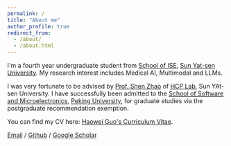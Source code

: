 ```yaml
---
permalink: /
title: "About me"
author_profile: true
redirect_from: 
  - /about/
  - /about.html
---
```


I'm a fourth year undergraduate student from [School of ISE](https://ise.sysu.edu.cn), [Sun Yat-sen University](https://www.sysu.edu.cn). My research interest includes Medical AI, Multimodal and LLMs.

I was very fortunate to be advised by [Prof. Shen Zhao](https://ise.sysu.edu.cn/teacher/ZhaoShen) of [HCP Lab](https://www.sysu-hcp.net), Sun YAt-sen University. I have successfully been admitted to the [School of Software and Microelectronics](https://www.ss.pku.edu.cn), [Peking University](https://www.pku.edu.cn), for graduate studies via the postgraduate recommendation exemption.

You can find my CV here: [Haowei Guo's Curriculum Vitae](assets/郭皓玮简历（web）.pdf).

[Email](mailto:guohw27@mail2.sysu.edu.cn) / [Github](https://github.com/SYSU-Guohw) / [Google Scholar](https://scholar.google.com/citations?user=zEpdycwAAAAJ&hl=zh-CN&authuser=1)
